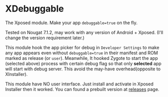 # XDebuggable

The Xposed module. Make your app `debuggable=true` on the fly.

Tested on Nougat 7.1.2, may work with any version of Android + Xposed. (I'll change the version requirement later.)



This module hook the app picker for debug in `Developer Settings`  to make any app appears even without `debuggable=true` in their manifest and ROM marked as release (or `user`). Meanwhile, It hooked Zygote to start the app (selected above) process with certain debug flag so that only **selected** app will start with debug server. This avoid the may-have overhead(opposite to XInstaller).

This module have NO user interface. Just install and activate in Xposed Installer then it worked. You can found a prebuilt version at [releases](/ttimasdf/XDebuggable/releases) page.

